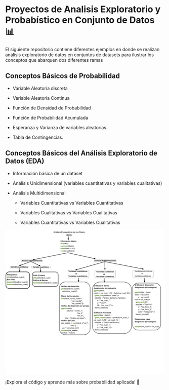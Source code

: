 # Proyectos de Analisis Exploratorio y Probabístico en Conjunto de Datos    📊

El siguiente repositorio contiene diferentes ejemplos en donde se realizan análisis exploratorio de datos en conjuntos de datasets para ilustrar los conceptos que abarquen dos diferentes ramas

## Conceptos Básicos de Probabilidad

- Variable Aleatoria discreta

- Variable Aleatoria Continua

- Función de Densidad de Probabilidad

- Función de Probabilidad Acumulada 

- Esperanza y Varianza de variables aleatorias.

- Tabla de Contingencias.


## Conceptos Básicos del Análisis Exploratorio de Datos (EDA)

- Información básica de un dataset

- Análisis Unidimensional (variables cuantitativas y variables cualitativas)

- Análisis Multidimensional

  - Variables Cuantitativas vs Variables Cuantitativas
  
  - Variables Cualitativas vs Variables Cualitativas
  
  - Variables Cuantitativas vs Variables Cualitativas


![Diagrama General del Análisis Exploratorio de Datos (EDA)](https://github.com/EnriqueDiazO/ProbabilityOneVar/blob/main/images/Diagrama%20EDA%20en%20R.png)


¡Explora el código y aprende más sobre probabilidad aplicada! 🎲
